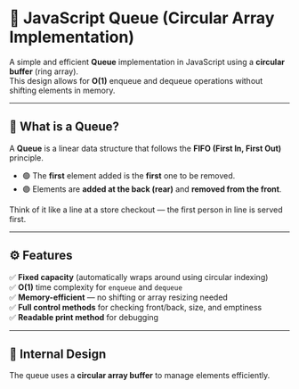# 🚀 JavaScript Queue (Circular Array Implementation)

A simple and efficient **Queue** implementation in JavaScript using a **circular buffer** (ring array).  
This design allows for **O(1)** enqueue and dequeue operations without shifting elements in memory.  

---

## 📘 What is a Queue?

A **Queue** is a linear data structure that follows the **FIFO (First In, First Out)** principle.  
- 🟢 The **first** element added is the **first** one to be removed.  
- 🟣 Elements are **added at the back (rear)** and **removed from the front**.

Think of it like a line at a store checkout — the first person in line is served first.

---

## ⚙️ Features

✅ **Fixed capacity** (automatically wraps around using circular indexing)  
✅ **O(1)** time complexity for `enqueue` and `dequeue`  
✅ **Memory-efficient** — no shifting or array resizing needed  
✅ **Full control methods** for checking front/back, size, and emptiness  
✅ **Readable print method** for debugging  

---

## 🧠 Internal Design

The queue uses a **circular array buffer** to manage elements efficiently.


